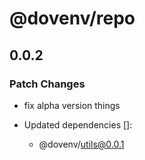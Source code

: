 # @dovenv/repo

## 0.0.2

### Patch Changes

- fix alpha version things

- Updated dependencies []:
  - @dovenv/utils@0.0.1
